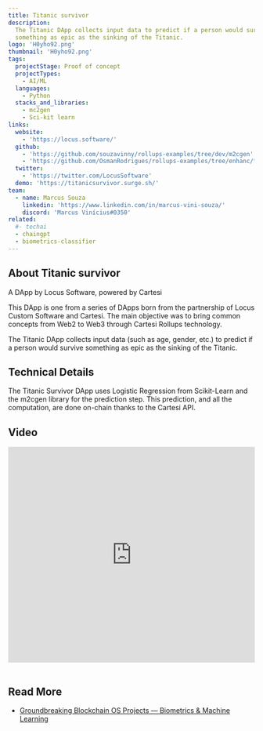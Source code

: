 ```yaml
---
title: Titanic survivor
description:
  The Titanic DApp collects input data to predict if a person would survive
  something as epic as the sinking of the Titanic.
logo: 'H0yho92.png'
thumbnail: 'H0yho92.png'
tags:
  projectStage: Proof of concept
  projectTypes:
    - AI/ML
  languages:
    - Python
  stacks_and_libraries:
    - mc2gen
    - Sci-kit learn
links:
  website:
    - 'https://locus.software/'
  github:
    - 'https://github.com/souzavinny/rollups-examples/tree/dev/m2cgen'
    - 'https://github.com/OsmanRodrigues/rollups-examples/tree/enhanc/frontend-notices-controller-refetch/frontend-m2cgen'
  twitter:
    - 'https://twitter.com/LocusSoftware'
  demo: 'https://titanicsurvivor.surge.sh/'
team:
  - name: Marcus Souza
    linkedin: 'https://www.linkedin.com/in/marcus-vini-souza/'
    discord: 'Marcus Vinícius#0350'
related:
  #- techai
  - chaingpt
  - biometrics-classifier
---
```


## About Titanic survivor

A DApp by Locus Software, powered by Cartesi

This DApp is one from a series of DApps born from the partnership of Locus
Custom Software and Cartesi. The main objective was to bring common concepts
from Web2 to Web3 through Cartesi Rollups technology.

The Titanic DApp collects input data (such as age, gender, etc.) to predict if a
person would survive something as epic as the sinking of the Titanic.

## Technical Details

The Titanic Survivor DApp uses Logistic Regression from Scikit-Learn and the
m2cgen library for the prediction step. This prediction, and all the
computation, are done on-chain thanks to the Cartesi API.

## Video

<iframe width="100%" height="440" src="https://www.youtube.com/embed/4ZaKiG7lDjQ" title="YouTube video player" frameBorder="0" allow="accelerometer; autoplay; clipboard-write; encrypted-media; gyroscope; picture-in-picture; web-share" allowFullScreen></iframe>

<br/>
<br/>

## Read More

- [Groundbreaking Blockchain OS Projects — Biometrics & Machine Learning](https://medium.com/cartesi/groundbreaking-blockchain-os-projects-biometrics-machine-learning-2bd9fad7dcf2)
